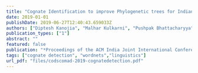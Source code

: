 ```yaml
---
title: "Cognate Identification to improve Phylogenetic trees for Indian Languages"
date: 2019-01-01
publishDate: 2019-06-27T12:40:43.659033Z
authors: ["Diptesh Kanojia", "Malhar Kulkarni", "Pushpak Bhattacharyya", "Gholemreza Haffari"]
publication_types: ["1"]
abstract: ""
featured: false
publication: "*Proceedings of the ACM India Joint International Conference on Data Science and Management of Data*"
tags: ["cognate detection", "wordnets","linguistics"]
url_pdf: "files/codscomad-2019-cognatedetection.pdf"
---
```


